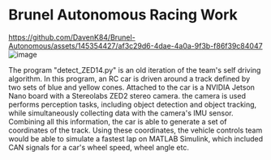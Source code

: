 # Brunel Autonomous Racing Work

https://github.com/DavenK84/Brunel-Autonomous/assets/145354427/af3c29d6-4dae-4a0a-9f3b-f86f39c84047
![image](https://github.com/DavenK84/Brunel-Autonomous/assets/145354427/cc02a7a0-ec4b-458c-88d5-2b91c07604c0)

The program "detect_ZED14.py" is an old iteration of the team's self driving algorithm. In this program, an RC car is driven around a track defined by two sets of blue and yellow cones. Attached to the car is a NVIDIA Jetson Nano board with a Stereolabs ZED2 stereo camera. the camera is used performs perception tasks, including object detection and object tracking, while simultaneously collecting data with the camera's IMU sensor. Combining all this information, the car is able to generate a set of coordinates of the track. Using these coordinates, the vehicle controls team would be able to simulate a fastest lap on MATLAB Simulink, which included CAN signals for a car's wheel speed, wheel angle etc.




